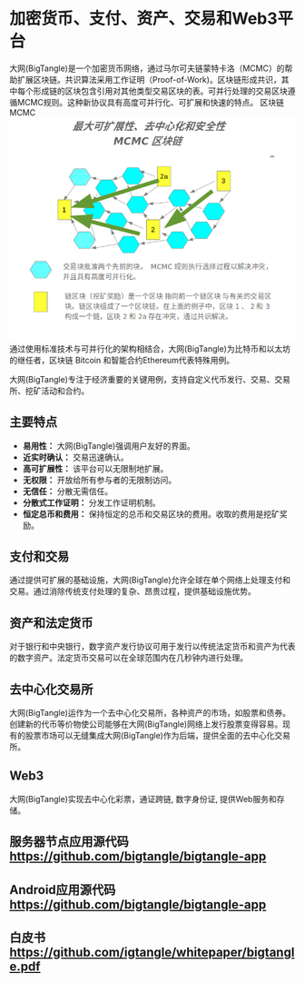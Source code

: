 # 加密货币、支付、资产、交易和Web3平台

大网(BigTangle)是一个加密货币网络，通过马尔可夫链蒙特卡洛（MCMC）的帮助扩展区块链。共识算法采用工作证明（Proof-of-Work)。区块链形成共识，其中每个形成链的区块包含引用对其他类型交易区块的表。可并行处理的交易区块遵循MCMC规则。这种新协议具有高度可并行化、可扩展和快速的特点。
 区块链MCMC ![alt text](../images/mcmc-zh.png)
通过使用标准技术与可并行化的架构相结合，大网(BigTangle)为比特币和以太坊的继任者，区块链 Bitcoin 和智能合约Ethereum代表特殊用例。

大网(BigTangle)专注于经济重要的关键用例，支持自定义代币发行、交易、交易所、挖矿活动和合约。

## 主要特点

- **易用性：** 大网(BigTangle)强调用户友好的界面。
- **近实时确认：** 交易迅速确认。
- **高可扩展性：** 该平台可以无限制地扩展。
- **无权限：** 开放给所有参与者的无限制访问。
- **无信任：** 分散无需信任。
- **分散式工作证明：** 分发工作证明机制。
- **恒定总币和费用：** 保持恒定的总币和交易区块的费用。收取的费用是挖矿奖励。

## 支付和交易

通过提供可扩展的基础设施，大网(BigTangle)允许全球在单个网络上处理支付和交易。通过消除传统支付处理的复杂、昂贵过程，提供基础设施优势。

## 资产和法定货币

对于银行和中央银行，数字资产发行协议可用于发行以传统法定货币和资产为代表的数字资产。法定货币交易可以在全球范围内在几秒钟内进行处理。

## 去中心化交易所

大网(BigTangle)运作为一个去中心化交易所，各种资产的市场，如股票和债券。创建新的代币等价物使公司能够在大网(BigTangle)网络上发行股票变得容易。现有的股票市场可以无缝集成大网(BigTangle)作为后端，提供全面的去中心化交易所。

## Web3

大网(BigTangle)实现去中心化彩票，通证跨链, 数字身份证, 提供Web服务和存储。

## 
## 服务器节点应用源代码 <https://github.com/bigtangle/bigtangle-app>
## Android应用源代码 <https://github.com/bigtangle/bigtangle-app>
## 白皮书 <https://github.com/igtangle/whitepaper/bigtangle.pdf>